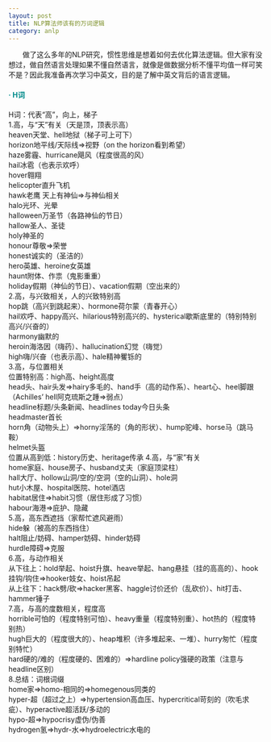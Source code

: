 ```yaml
---
layout: post
title: NLP算法师该有的万词逻辑
category: anlp
---
```


&emsp;&emsp;做了这么多年的NLP研究，惯性思维是想着如何去优化算法逻辑。但大家有没想过，做自然语言处理如果不懂自然语言，就像是做数据分析不懂平均值一样可笑不是？因此我准备再次学习中英文，目的是了解中英文背后的语言逻辑。         

#### <span style="color:#008B8B;">· H词</span>      
H词：代表“高”，向上，梯子            
1.高，与“天”有关（天是顶，顶表示高）    
heaven天堂、hell地狱（梯子可上可下）    
horizon地平线/天际线=>视野（on the horizon看到希望）      
haze雾霾、hurricane飓风（程度很高的风）         
hail冰雹（也表示欢呼）         
hover翱翔       
helicopter直升飞机     
hawk老鹰
天上有神仙=>与神仙相关        
halo光环、光晕       
halloween万圣节（各路神仙的节日）       
hallow圣人、圣徒      
holy神圣的      
honour尊敬=>荣誉     
honest诚实的（圣洁的）     
hero英雄、heroine女英雄        
haunt附体、作祟（鬼影重重）    
holiday假期（神仙的节日）、vacation假期（空出来的）       
2.高，与兴致相关，人的兴致特别高         
hop跳（高兴到跳起来）、hormone荷尔蒙（青春开心）              
hail欢呼、happy高兴、hilarious特别高兴的、hysterical歇斯底里的（特别特别高兴/兴奋的）               
harmony幽默的            
heroin海洛因（嗨药）、hallucination幻觉（嗨觉）         
high嗨/兴奋（也表示高）、hale精神矍铄的            
3.高，与位置相关        
位置特别高：high高、height高度        
head头、hair头发=>hairy多毛的、hand手（高的动作系）、heart心、heel脚跟（Achilles’ hell阿克琉斯之踵=>弱点）                        
headline标题/头条新闻、headlines today今日头条         
headmaster首长       
horn角（动物头上）=>horny淫荡的（角的形状）、hump驼峰、horse马（跳马鞍）          
helmet头盔     
位置从高到低：history历史、heritage传承
4.高，与“家”有关       
home家庭、house房子、husband丈夫（家庭顶梁柱）     
hall大厅、hollow山洞/空的/空洞（空的山洞）、hole洞         
hut小木屋、hospital医院、hotel酒店      
habitat居住=>habit习惯（居住形成了习惯）    
habour海港=>庇护、隐藏            
5.高，高东西遮挡（家帮忙遮风避雨）        
hide躲（被高的东西挡住）         
halt阻止/妨碍、hamper妨碍、hinder妨碍        
hurdle障碍=>克服              
6.高，与动作相关      
从下往上：hold举起、hoist升旗、heave举起、hang悬挂（挂的高高的）、hook挂钩/钩住=>hooker妓女、hoist吊起                      
从上往下：hack劈/砍=>hacker黑客、haggle讨价还价（乱砍价）、hit打击、hammer锤子       
7.高，与高的度数相关，程度高       
horrible可怕的（程度特别可怕）、heavy重量（程度特别重）、hot热的（程度特别热）     
hugh巨大的（程度很大的）、heap堆积（许多堆起来、一堆）、hurry匆忙（程度别特忙）    
hard硬的/难的（程度硬的、困难的）=>hardline policy强硬的政策（注意与headline区别）                  
8.总结：词根词缀        
home家=>homo-相同的=>homegenous同类的        
hyper-超（超过之上）=>hypertension高血压、hypercritical苛刻的（吹毛求疵）、hyperactive超活跃/多动的                  
hypo-超=>hypocrisy虚伪/伪善         
hydrogen氢=>hydr-水=>hydroelectric水电的      


